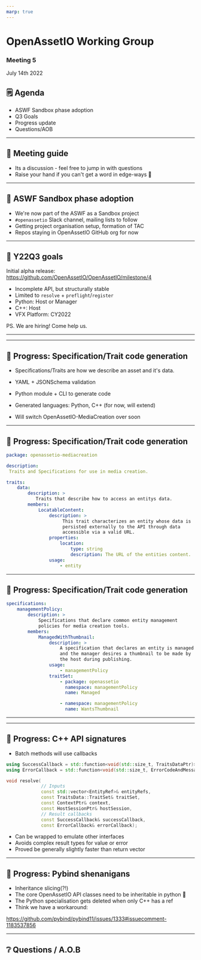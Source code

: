 ```yaml
---
marp: true
---
```


# OpenAssetIO Working Group

### Meeting 5

July 14th 2022

## 🗒 Agenda

- ASWF Sandbox phase adoption
- Q3 Goals
- Progress update
- Questions/AOB

---

## 🤚 Meeting guide

- Its a discussion - feel free to jump in with questions
- Raise your hand if you can't get a word in edge-ways 👀

---

## 🏡 ASWF Sandbox phase adoption

- We're now part of the ASWF as a Sandbox project
- `#openassetio` Slack channel, mailing lists to follow
- Getting project organisation setup, formation of TAC
- Repos staying in OpenAssetIO GitHub org for now

---

## 🥅 Y22Q3 goals

Initial alpha release:
  https://github.com/OpenAssetIO/OpenAssetIO/milestone/4

- Incomplete API, but structurally stable
- Limited to `resolve` + `preflight`/`register`
- Python: Host or Manager
- C++: Host
- VFX Platform: CY2022

PS. We are hiring! Come help us.

---

---

## 🔩 Progress: Specification/Trait code generation

- Specifications/Traits are how we describe an asset and it's data.

- YAML + JSONSchema validation
- Python module + CLI to generate code
- Generated languages: Python, C++ (for now, will extend)
- Will switch OpenAssetIO-MediaCreation over soon

---

## 🔩 Progress: Specification/Trait code generation

```yaml
package: openassetio-mediacreation

description:
 Traits and Specifications for use in media creation.

traits:
    data:
        description: >
           Traits that describe how to access an entitys data.
        members:
            LocatableContent:
                description: >
                     This trait characterizes an entity whose data is
                     persisted externally to the API through data
                     accessible via a valid URL.
                properties:
                    location:
                        type: string
                        description: The URL of the entities content.
                usage:
                    - entity
```

---

## 🔩 Progress: Specification/Trait code generation

```yaml
specifications:
    managementPolicy:
        description: >
            Specifications that declare common entity management
            policies for media creation tools.
        members:
            ManagedWithThumbnail:
                description: >
                    A specification that declares an entity is managed
                    and the manager desires a thumbnail to be made by
                    the host during publishing.
                usage:
                    - managementPolicy
                traitSet:
                    - package: openassetio
                      namespace: managementPolicy
                      name: Managed

                    - namespace: managementPolicy
                      name: WantsThumbnail
```

---

---

## 🔩 Progress: C++ API signatures

- Batch methods will use callbacks

```cpp
using SuccessCallback = std::function<void(std::size_t, TraitsDataPtr)>;
using ErrorCallback = std::function<void(std::size_t, ErrorCodeAndMessage)>;

void resolve(
             // Inputs
             const std::vector<EntityRef>& entityRefs,
             const TraitsData::TraitSet& traitSet,
             const ContextPtr& context,
             const HostSessionPtr& hostSession,
             // Result callbacks
             const SuccessCallback& successCallback,
             const ErrorCallback& errorCallback);
```

- Can be wrapped to emulate other interfaces
- Avoids complex result types for value or error
- Proved be generally slightly faster than return vector

---

## 🔩 Progress: Pybind shenanigans

- Inheritance slicing(?!)
- The core OpenAssetIO API classes need to be inheritable in python 🤯
- The Python specialisation gets deleted when only C++ has a ref
- Think we have a workaround:

https://github.com/pybind/pybind11/issues/1333#issuecomment-1183537856

---

## ❔ Questions / A.O.B
